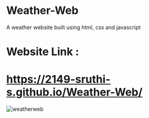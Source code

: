 # Weather-Web
A weather website built using html, css and javascript
# Website Link : 
# https://2149-sruthi-s.github.io/Weather-Web/

![weatherweb](https://user-images.githubusercontent.com/129876043/229839010-01cf4ebe-9180-4c24-a1d5-9e90142c476a.jpg)
